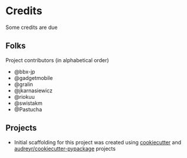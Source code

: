 # Credits

Some credits are due

## Folks

Project contributors (in alphabetical order)
- @bbx-jp
- @gadgetmobile
- @gralin
- @jkarnasiewicz
- @riokuu
- @swistakm
- @Pastucha

## Projects
- Initial scaffolding for this project was created using [cookiecutter](https://github.com/audreyr/cookiecutter) and
  [audreyr/cookiecutter-pypackage](https://github.com/audreyr/cookiecutter-pypackage) projects
